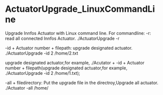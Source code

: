 # ActuatorUpgrade_LinuxCommandLine
Upgrade Innfos Actuator with Linux command line.
For commandline: 
-r: read all connected Innfos Actuator. 
./ActuatorUpgrade -r

-id + Actuator number + filepath: upgrade designated actuator.
./ActuatorUpgrade -id 2 /home/2.txt


upgrade designated actuator,for example,
./Acutator + -id + Actuator number + filepath(upgrade designated actuator,for example,  ./ActuatorUpgrade -id 2 /home/1.txt);

-all + filedirectory: Put the upgrade file in the directroy,Upgrade all actuator.
./Actuator -all /home/  

